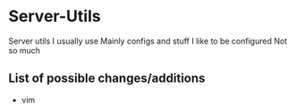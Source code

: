# Server-Utils

Server utils I usually use
Mainly configs and stuff I like to be configured
Not so much

## List of possible changes/additions

- vim
